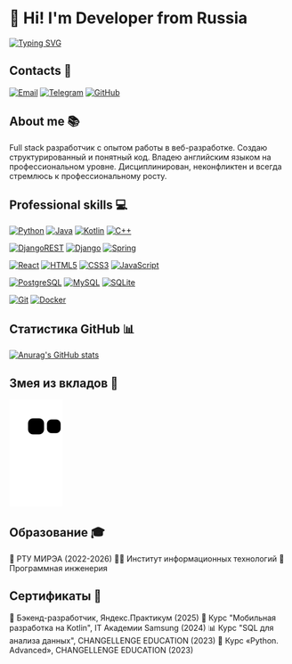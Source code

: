 # 👋 Hi! I'm Developer from Russia

[![Typing SVG](https://readme-typing-svg.herokuapp.com?font=Poppins&weight=600&size=25&pause=1000&color=1901BB&background=5A9DFF00&vCenter=true&width=435&height=35&lines=Full+Stack+Developer)](https://github.com/MishaAstanin)

## Contacts 📱
[![Email](https://img.shields.io/badge/Gmail-D14836?style=flat&logo=gmail&logoColor=white)](mailto:misha100904@gmail.com)
[![Telegram](https://img.shields.io/badge/Telegram-2CA5E0?style=flat&logo=telegram&logoColor=white)](https://t.me/MishaAstanin)
[![GitHub](https://img.shields.io/badge/GitHub-100000?style=flat&logo=github&logoColor=white)](https://github.com/MishaAstanin)

## About me 📚
Full stack разработчик с опытом работы в веб-разработке. Создаю структурированный и понятный код. Владею английским языком на профессиональном уровне. Дисциплинирован, неконфликтен и всегда стремлюсь к профессиональному росту.

## Professional skills 💻

[![Python](https://img.shields.io/badge/python-%2314354C.svg?style=for-the-badge&logo=python&logoColor=white)]()
[![Java](https://img.shields.io/badge/java-%23ED8B00.svg?style=for-the-badge&logo=java_&logoColor=white)]()
[![Kotlin](https://img.shields.io/badge/kotlin-%237F52FF.svg?style=for-the-badge&logo=kotlin&logoColor=white)]()
[![C++](https://img.shields.io/badge/c++-%2300599C.svg?style=for-the-badge&logo=c%2B%2B&logoColor=white)]()

[![DjangoREST](https://img.shields.io/badge/DJANGO-REST-ff1709?style=for-the-badge&logo=django&logoColor=white&color=ff1709&labelColor=gray)]()
[![Django](https://img.shields.io/badge/django-%23092E20.svg?style=for-the-badge&logo=django&logoColor=white)]()
[![Spring](https://img.shields.io/badge/spring-%236DB33F.svg?style=for-the-badge&logo=spring&logoColor=white)]()

[![React](https://img.shields.io/badge/react-%2320232a.svg?style=for-the-badge&logo=react&logoColor=%2361DAFB)]()
[![HTML5](https://img.shields.io/badge/html5-%23E34F26.svg?style=for-the-badge&logo=html5&logoColor=white)]()
[![CSS3](https://img.shields.io/badge/css3-%231572B6DA.svg?style=for-the-badge&logo=css3&logoColor=white)]()
[![JavaScript](https://img.shields.io/badge/javascript-F7DF1E.svg?style=for-the-badge&logo=javascript&logoColor=black)]()

[![PostgreSQL](https://img.shields.io/badge/postgresql-%23316192.svg?style=for-the-badge&logo=postgresql&logoColor=white)]()
[![MySQL](https://img.shields.io/badge/mysql-%2300f.svg?style=for-the-badge&logo=mysql&logoColor=white)]()
[![SQLite](https://img.shields.io/badge/sqlite-%2307405e.svg?style=for-the-badge&logo=sqlite&logoColor=white)]()

[![Git](https://img.shields.io/badge/git-%23F05033.svg?style=for-the-badge&logo=git&logoColor=white)]()
[![Docker](https://img.shields.io/badge/docker-%230db7ed.svg?style=for-the-badge&logo=docker&logoColor=white)]()



## Статистика GitHub 📊
[![Anurag's GitHub stats](https://github-readme-stats.vercel.app/api?username=MishaAstanin&show_icons=true&theme=radical)](https://github.com/anuraghazra/github-readme-stats)

## Змея из вкладов 🐍
![Snake animation](https://github.com/MishaAstanin/MishaAstanin/blob/output/github-contribution-grid-snake.svg)

## Образование 🎓
🏫 РТУ МИРЭА (2022-2026)
👨‍💻 Институт информационных технологий
🔧 Программная инженерия

## Сертификаты 📜
🎯 Бэкенд-разработчик, Яндекс.Практикум (2025)
📱 Курс "Мобильная разработка на Kotlin", IT Академии Samsung (2024)
📊 Курс "SQL для анализа данных", CHANGELLENGE EDUCATION (2023)
🐍 Курс «Python. Advanced», CHANGELLENGE EDUCATION (2023)